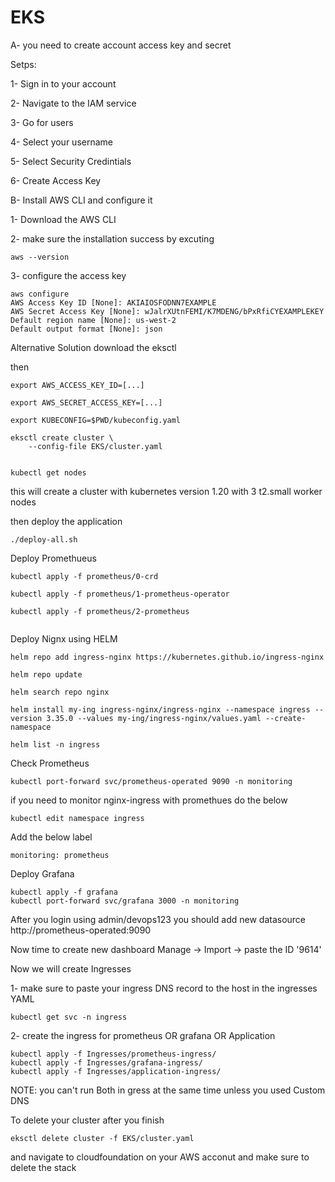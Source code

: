 # EKS 

A- you need to create account access key and secret

Setps:

1- Sign in to your account

2- Navigate to the IAM service

3- Go for users

4- Select your username

5- Select Security Credintials

6- Create Access Key


B- Install AWS CLI and configure it

1- Download the AWS CLI

2- make sure the installation success by excuting

```
aws --version
```
3- configure the access key
```
aws configure
AWS Access Key ID [None]: AKIAIOSFODNN7EXAMPLE
AWS Secret Access Key [None]: wJalrXUtnFEMI/K7MDENG/bPxRfiCYEXAMPLEKEY
Default region name [None]: us-west-2
Default output format [None]: json
```

Alternative Solution
download the eksctl

then

```
export AWS_ACCESS_KEY_ID=[...]

export AWS_SECRET_ACCESS_KEY=[...]

export KUBECONFIG=$PWD/kubeconfig.yaml

eksctl create cluster \
    --config-file EKS/cluster.yaml


kubectl get nodes
```

this will create a cluster with kubernetes version 1.20 with 3 t2.small worker nodes

then deploy the application 


```
./deploy-all.sh
```

Deploy Promethueus


```
kubectl apply -f prometheus/0-crd

kubectl apply -f prometheus/1-prometheus-operator

kubectl apply -f prometheus/2-prometheus


```


Deploy Nignx using HELM 


```
helm repo add ingress-nginx https://kubernetes.github.io/ingress-nginx

helm repo update

helm search repo nginx

helm install my-ing ingress-nginx/ingress-nginx --namespace ingress --version 3.35.0 --values my-ing/ingress-nginx/values.yaml --create-namespace

helm list -n ingress

```

Check Prometheus


```
kubectl port-forward svc/prometheus-operated 9090 -n monitoring
```

if you need to monitor nginx-ingress with promethues do the below

```
kubectl edit namespace ingress
```

Add the below label

``` 
monitoring: prometheus
```



Deploy Grafana

``` 
kubectl apply -f grafana
kubectl port-forward svc/grafana 3000 -n monitoring
```
After you login using admin/devops123 you should add new datasource 
http://prometheus-operated:9090

Now time to create new dashboard
Manage -> Import -> paste the ID '9614'


Now we will create Ingresses

1- make sure to paste your ingress DNS record to the host in the ingresses YAML

```
kubectl get svc -n ingress 
```

2- create the ingress for prometheus OR grafana OR Application
```
kubectl apply -f Ingresses/prometheus-ingress/
kubectl apply -f Ingresses/grafana-ingress/
kubectl apply -f Ingresses/application-ingress/
```
NOTE: you can't run Both in gress at the same time unless you used Custom DNS




To delete your cluster after you finish
```
eksctl delete cluster -f EKS/cluster.yaml
```
and navigate to cloudfoundation on your AWS acconut and make sure to delete the stack




